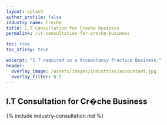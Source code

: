 ```yaml
---
layout: splash 
author_profile: false 
industry_name: Creche
title: I.T Consultation for Creche Business
permalink: /it-consultation-for-creche-business

toc: true
toc_sticky: true

excerpt: "I.T required in a Accountancy Practice Business."
header:
  overlay_image: /assets/images/industries/accountant.jpg
  overlay_filter: 0.5 
---
```


## I.T Consultation for Cr�che Business

{% include industry-consultation.md %}
